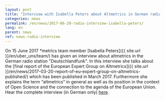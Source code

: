 ```yaml
---
layout: post
title: "Interview with Isabella Peters about Altmetrics in German radio station &quot;Deutschlandfunk&quot;"
categories: news
permalink: /en/news/2017-06-20-radio-interview-isabella-peters/
lang: en
parent: news
ref: news-radio-interview
---
```


On 15 June 2017 \*metrics team member [Isabella Peters]({{ site.url }}/en/uber_uns/team/) has given an interview about altmetrics in the German radio station &quot;Deutschlandfunk&quot;. In this interview she talks about the [final report of the European Expert Group on Altmetrics]({{ site.url }}/en/news/2017-03-20-report-of-eu-expert-group-on-altmetrics-published/) which has been published in March 2017. Furthermore she explains the term “altmetrics” in general as well as its position in the context of Open Science and the connection to the agenda of the European Union. Hear the complete interview (in German only) [here](http://ondemand-mp3.dradio.de/file/dradio/2017/06/15/altmetrics_alternative_indikatoren_zur_bewertung_von_dlf_20170615_1646_f955b4de.mp3). 
